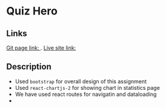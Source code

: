 # Quiz Hero

## Links
[Git page link: ](https://github.com/programming-hero-web-course2/b6-quiz-crackerz-pujadey48).
[Live site link: ]()

## Description
* Used `bootstrap` for overall design of this assignment
* Used `react-chartjs-2` for showing chart in statistics page
* We have used react routes for navigatin and dataloading
*

